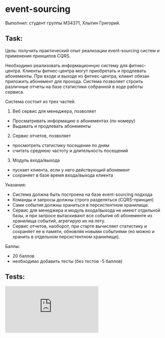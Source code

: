 # event-sourcing

Выполнил: студент группы М34371, Хлытин Григорий.

## Task:

Цель: получить практический опыт реализации event-sourcing систем и применения принципов CQRS.

Необходимо реализовать информационную систему для фитнес-центра. Клиенты фитнес-центра могут приобретать и продлевать
абонементы. При входе и выходе из фитнес-центра, клиент обязан приложить абонемент для прохода. Система позволяет
строить различные отчеты на базе статистики собранной в ходе работы сервиса.

Система состоит из трех частей:

1. Веб сервис для менеджера, позволяет

+ Просматривать информацию о абонементах (по номеру)
+ Выдавать и продлевать абонементы

2. Сервис отчетов, позволяет

+ просмотреть статистику посещение по дням
+ считать среднюю частоту и длительность посещений

3. Модуль входа/выхода

+ пускает клиента, если у него действующий абонемент
+ сохраняет в базе время входа/выхода клиента

Указания:

+ Система должна быть построена на базе event-sourcing подхода
+ Команды и запросы должны строго разделяться (CQRS-принцип)
+ Сами события должны храниться в персистентном хранилище.
+ Сервис для менеджера и модуль входа/выхода не имеют отдельной базы, и при запросе вытаскивают все события об
  абонементе из хранилища событий, агрегирую их на лету.
+ Сервис отчетов, наоборот, при старте вычисляет статистику и сохраняет ее в памяти, обновляя новыми событиями (но можно
  и хранить в отдельном персистентном хранилище).

Баллы:

+ 20 баллов
+ необходимо добавить тесты (без тестов -5 баллов)

## Tests:

![log](https://github.com/grifguitar/soft-design/blob/main/event-sourcing/log.pdf)
